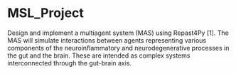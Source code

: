 # MSL_Project
Design and implement a multiagent system (MAS) using Repast4Py [1]. The MAS will simulate interactions between agents representing various components of the neuroinflammatory and neurodegenerative processes in the gut and the brain. These are intended as complex systems interconnected through the gut-brain axis.
